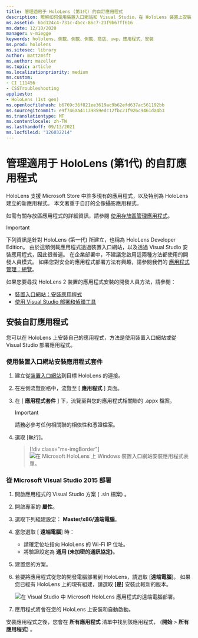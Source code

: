 ```yaml
---
title: 管理適用于 HoloLens (第1代) 的自訂應用程式
description: 瞭解如何使用裝置入口網站和 Visual Studio，在 HoloLens 裝置上安裝、卸載及側載自訂的全像攝影應用程式。
ms.assetid: 6bd124c4-731c-4bcc-86c7-23f9b67ff616
ms.date: 12/10/2020
manager: v-miegge
keywords: hololens、側載、側載、側載、商店、uwp、應用程式、安裝
ms.prod: hololens
ms.sitesec: library
author: mattzmsft
ms.author: mazeller
ms.topic: article
ms.localizationpriority: medium
ms.custom:
- CI 111456
- CSSTroubleshooting
appliesto:
- HoloLens (1st gen)
ms.openlocfilehash: b6769c36f821ee3619ac9b62efd637ac561192bb
ms.sourcegitcommit: e9f746aa41139859edc12fbc21f926c9461da4b3
ms.translationtype: MT
ms.contentlocale: zh-TW
ms.lasthandoff: 09/13/2021
ms.locfileid: "126032214"
---
```

# <a name="manage-custom-apps-for-hololens-1st-gen"></a>管理適用于 HoloLens (第1代) 的自訂應用程式

HoloLens 支援 Microsoft Store 中許多現有的應用程式，以及特別為 HoloLens 建立的新應用程式。 本文著重于自訂的全像攝影應用程式。  

如需有關存放區應用程式的詳細資訊，請參閱 [使用存放區管理應用程式](holographic-store-apps.md)。

> [!IMPORTANT]
> 下列資訊是針對 HoloLens (第一代) 所建立，也稱為 HoloLens Developer Edition。 由於這類側載應用程式透過裝置入口網站，以及透過 Visual Studio 安裝應用程式，因此很普遍。 在企業部署中，不建議您啟用這兩種方法都使用的開發人員模式。 如果您對安全的應用程式部署方法有興趣，請參閱我們的 [應用程式管理：總覽](app-deploy-overview.md)。
>
> 如果您要尋找 HoloLens 2 裝置的應用程式安裝的開發人員方法，請參閱：
>
> - [裝置入口網站：安裝應用程式](/windows/mixed-reality/develop/platform-capabilities-and-apis/using-the-windows-device-portal#installing-an-app)
> - [使用 Visual Studio 部署和偵錯工具](/windows/mixed-reality/develop/platform-capabilities-and-apis/using-visual-studio)

## <a name="install-custom-apps"></a>安裝自訂應用程式

您可以在 HoloLens 上安裝自己的應用程式，方法是使用裝置入口網站或從 Visual Studio 部署應用程式。

### <a name="installing-an-application-package-with-the-device-portal"></a>使用裝置入口網站安裝應用程式套件

1. 建立從[裝置入口網站](/windows/mixed-reality/using-the-windows-device-portal)到目標 HoloLens 的連接。

1. 在左側流覽窗格中，流覽至 [ **應用程式** ] 頁面。

1. 在 [ **應用程式套件** ] 下，流覽至與您的應用程式相關聯的 .appx 檔案。

   > [!IMPORTANT]
   > 請務必參考任何相關聯的相依性和憑證檔案。

1. 選取 [執行]。

   > [!div class="mx-imgBorder"]
   > ![在 Microsoft HoloLens 上 Windows 裝置入口網站安裝應用程式表單。](images/deviceportal-appmanager.jpg)

### <a name="deploying-from-microsoft-visual-studio-2015"></a>從 Microsoft Visual Studio 2015 部署

1. 開啟應用程式的 Visual Studio 方案 ( .sln 檔案) 。

1. 開啟專案的 **屬性**。

1. 選取下列組建設定： **Master/x86/遠端電腦**。

1. 當您選取 [ **遠端電腦**] 時：
   - 請確定位址指向 HoloLens 的 Wi-Fi IP 位址。
   - 將驗證設定為 **通用 (未加密的通訊協定)**。
   
1. 建置您的方案。

1. 若要將應用程式從您的開發電腦部署到 HoloLens，請選取 [**遠端電腦**]。 如果您已經有 HoloLens 上的現有組建，請選取 **[是]** 安裝此較新的版本。  

   ![在 Visual Studio 中 Microsoft HoloLens 應用程式的遠端電腦部署。](images/vs2015-remotedeployment.jpg)  
   
1. 應用程式將會在您的 HoloLens 上安裝和自動啟動。

安裝應用程式之後，您會在 **所有應用程式** 清單中找到該應用程式， (**開始**  >  **所有應用程式**) 。
